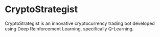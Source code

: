 # CryptoStrategist
CryptoStrategist is an innovative cryptocurrency trading bot developed using Deep Reinforcement Learning, specifically Q-Learning.
